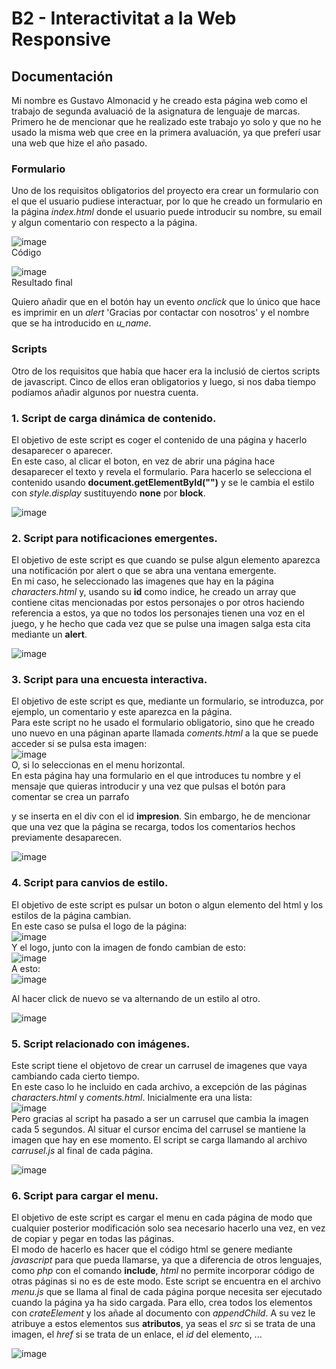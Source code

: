 # B2 - Interactivitat a la Web Responsive

## Documentación

Mi nombre es Gustavo Almonacid y he creado esta página web como el trabajo de segunda avaluació de la asignatura de lenguaje de marcas. Primero he de mencionar que he realizado este trabajo yo solo y que no he usado la misma web que cree en la primera avaluación, ya que preferí usar una web que hize el año pasado.

### Formulario

Uno de los requisitos obligatorios del proyecto era crear un formulario con el que el usuario pudiese interactuar, por lo que he creado un formulario en la página _index.html_ donde el usuario puede introducir su nombre, su email y algun comentario con respecto a la página.

![image](https://github.com/Gustavoalmonacid/B2---Interactivitat-a-la-Web-Responsive/assets/114769152/bcc9993e-0480-4e15-940e-fec770110e80)  
Código

![image](https://github.com/Gustavoalmonacid/B2---Interactivitat-a-la-Web-Responsive/assets/114769152/64a38289-9c2c-43a8-8361-ef2724342d57)  
Resultado final

Quiero añadir que en el botón hay un evento _onclick_ que lo único que hace es imprimir en un _alert_ 'Gracias por contactar con nosotros' y el nombre que se ha introducido en _u_name_.

### Scripts

Otro de los requisitos que había que hacer era la inclusió de ciertos scripts de javascript. Cinco de ellos eran obligatorios y luego, si nos daba tiempo podíamos añadir algunos por nuestra cuenta.

### 1. Script de carga dinámica de contenido.

El objetivo de este script es coger el contenido de una página y hacerlo desaparecer o aparecer.  
En este caso, al clicar el boton, en vez de abrir una página hace desaparecer el texto y revela el formulario. Para hacerlo se selecciona el contenido usando **document.getElementById("")** y se le cambia el estilo con _style.display_ sustituyendo **none** por **block**.

![image](https://github.com/Gustavoalmonacid/B2---Interactivitat-a-la-Web-Responsive/assets/114769152/5054d56f-dedf-49f0-92ef-d3fbab586e60)

### 2. Script para notificaciones emergentes.

El objetivo de este script es que cuando se pulse algun elemento aparezca una notificación por alert o que se abra una ventana emergente.  
En mi caso, he seleccionado las imagenes que hay en la página _characters.html_ y, usando su **id** como indice, he creado un array que contiene citas mencionadas por estos personajes o por otros haciendo referencia a estos, ya que no todos los personajes tienen una voz en el juego, y he hecho que cada vez que se pulse una imagen salga esta cita mediante un **alert**.

![image](https://github.com/Gustavoalmonacid/B2---Interactivitat-a-la-Web-Responsive/assets/114769152/e0fce53d-8113-44b0-8dd0-65f20659d14c)

### 3. Script para una encuesta interactiva.

El objetivo de este script es que, mediante un formulario, se introduzca, por ejemplo, un comentario y este aparezca en la página.  
Para este script no he usado el formulario obligatorio, sino que he creado uno nuevo en una páginan aparte llamada _coments.html_ a la que se puede acceder si se pulsa esta imagen:  
![image](https://github.com/Gustavoalmonacid/B2---Interactivitat-a-la-Web-Responsive/assets/114769152/21926cf4-5f9b-4abd-a4a0-b383c6d5e1f7)  
O, si lo seleccionas en el menu horizontal.  
En esta página hay una formulario en el que introduces tu nombre y el mensaje que quieras introducir y una vez que pulsas el botón para comentar se crea un parrafo _<p>_ y se inserta en el div con el id **impresion**. Sin embargo, he de mencionar que una vez que la página se recarga, todos los comentarios hechos previamente desaparecen.

![image](https://github.com/Gustavoalmonacid/B2---Interactivitat-a-la-Web-Responsive/assets/114769152/7969ada1-7046-457b-b0f3-c7988a5d9efa)

### 4. Script para canvios de estilo.

El objetivo de este script es pulsar un boton o algun elemento del html y los estilos de la página cambian.  
En este caso se pulsa el logo de la página:  
![image](https://github.com/Gustavoalmonacid/B2---Interactivitat-a-la-Web-Responsive/assets/114769152/38cabbe7-f1e9-4230-af92-b16452c52d7e)  
Y el logo, junto con la imagen de fondo cambian de esto:  
![image](https://github.com/Gustavoalmonacid/B2---Interactivitat-a-la-Web-Responsive/assets/114769152/32ec527f-b78c-499a-8cc9-5358b753ace6)  
A esto:  
![image](https://github.com/Gustavoalmonacid/B2---Interactivitat-a-la-Web-Responsive/assets/114769152/deb380f6-a003-4ca6-bf57-0c9efaacd429)  

Al hacer click de nuevo se va alternando de un estilo al otro.

![image](https://github.com/Gustavoalmonacid/B2---Interactivitat-a-la-Web-Responsive/assets/114769152/31eef8bb-b248-4f96-b92b-5445242df3d9)


### 5. Script relacionado con imágenes.

Este script tiene el objetovo de crear un carrusel de imagenes que vaya cambiando cada cierto tiempo.  
En este caso lo he incluido en cada archivo, a excepción de las páginas _characters.html_ y _coments.html_. Inicialmente era una lista:  
![image](https://github.com/Gustavoalmonacid/B2---Interactivitat-a-la-Web-Responsive/assets/114769152/587cc345-810d-4299-97d1-6a4f54e04e37)  
Pero gracias al script ha pasado a ser un carrusel que cambia la imagen cada 5 segundos. Al situar el cursor encima del carrusel se mantiene la imagen que hay en ese momento. El script se carga llamando al archivo _carrusel.js_ al final de cada página.

![image](https://github.com/Gustavoalmonacid/B2---Interactivitat-a-la-Web-Responsive/assets/114769152/486f4b94-aff3-4111-aae3-f2fb261cfaa0)

### 6. Script para cargar el menu.

El objetivo de este script es cargar el menu en cada página de modo que cualquier posterior modificación solo sea necesario hacerlo una vez, en vez de copiar y pegar en todas las páginas.  
El modo de hacerlo es hacer que el código html se genere mediante _javascript_ para que pueda llamarse, ya que a diferencia de otros lenguajes, como _php_ con el comando **include**, _html_ no permite incorporar código de otras páginas si no es de este modo.
Este script se encuentra en el archivo _menu.js_ que se llama al final de cada página porque necesita ser ejecutado cuando la página ya ha sido cargada. Para ello, crea todos los elementos con _crateElement_ y los añade al documento con _appendChild_. A su vez le atribuye a estos elementos sus **atributos**, ya seas el _src_ si se trata de una imagen, el _href_ si se trata de un enlace, el _id_ del elemento, ... 

![image](https://github.com/Gustavoalmonacid/B2---Interactivitat-a-la-Web-Responsive/assets/114769152/0ff3a3ed-3ba0-4b83-b72c-78a6564fb58f)
